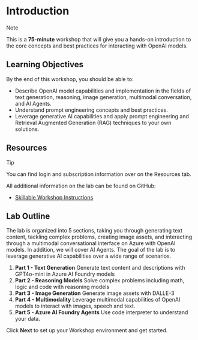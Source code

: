 # Introduction

> [!NOTE]
>This is a **75-minute** workshop that will give you a hands-on introduction to the core concepts and best practices for interacting with OpenAI models.

## Learning Objectives

By the end of this workshop, you should be able to:

 - Describe OpenAI model capabilities and implementation in the fields of text generation, reasoning, image generation, multimodal conversation, and AI Agents.
 - Understand prompt engineering concepts and best practices.
 - Leverage generative AI capabilities and apply prompt engineering and Retrieval Augmented Generation (RAG) techniques to your own solutions.

## Resources

> [!TIP]
> You can find login and subscription information over on the Resources tab.

All additional information on the lab can be found on GitHub:

- [Skillable Workshop Instructions](https://github.com/microsoft/Build25-LAB324/tree/main/lab/Skillable%20Workshop%20Instructions)

## Lab Outline

The lab is organized into 5 sections, taking you through generating text content, tackling complex problems, creating image assets, and interacting through a multimodal conversational interface on Azure with OpenAI models. In addition, we will cover AI Agents. The goal of the lab is to leverage generative AI capabilities over a wide range of scenarios.

1. **Part 1 - Text Generation** Generate text content and descriptions with GPT4o-mini in Azure AI Foundry models
2. **Part 2 - Reasoning Models** Solve complex problems including math, logic and code with reasoning models
3. **Part 3 - Image Generation** Generate image assets with DALLE-3
4. **Part 4 - Multimodality** Leverage multimodal capabilities of OpenAI models to interact with images, speech and text.
5. **Part 5 - Azure AI Foundry Agents** Use code interpreter to understand your data.

Click **Next** to set up your Workshop environment and get started.